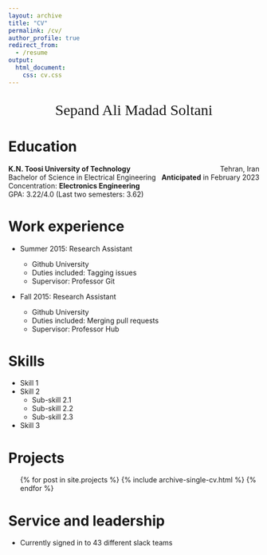 ```yaml
---
layout: archive
title: "CV"
permalink: /cv/
author_profile: true
redirect_from:
  - /resume
output:
  html_document:
    css: cv.css
---
```


<!-- {% include base_path %} -->
 <p style="text-align:center;font-size:30px;font-family:Times New Roman">
    Sepand Ali Madad Soltani
 </p>


Education
======
<p style="text-align:left;">
    <b>K.N. Toosi University of Technology </b>
    <span style="float:right;">Tehran, Iran
      </span>
    <br>Bachelor of Science in Electrical Engineering
    <span style="float:right;">
              <b>Anticipated</b> in February 2023
          </span>
    <br> Concentration: <b>Electronics Engineering</b>
    <br> GPA: 3.22/4.0 (Last two semesters: 3.62)
</p>




Work experience
======
* Summer 2015: Research Assistant
  * Github University
  * Duties included: Tagging issues
  * Supervisor: Professor Git

* Fall 2015: Research Assistant
  * Github University
  * Duties included: Merging pull requests
  * Supervisor: Professor Hub
  
Skills
======
* Skill 1
* Skill 2
  * Sub-skill 2.1
  * Sub-skill 2.2
  * Sub-skill 2.3
* Skill 3

Projects
======
  <ul>{% for post in site.projects %}
    {% include archive-single-cv.html %}
  {% endfor %}</ul>

Service and leadership
======
* Currently signed in to 43 different slack teams
